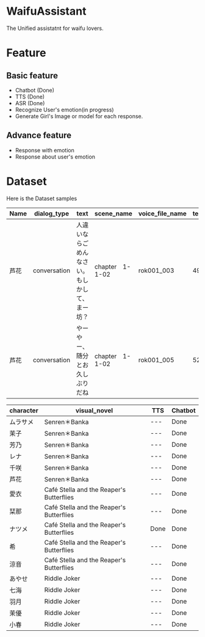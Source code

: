 # WaifuAssistant

The Unified assistatnt for waifu lovers.

# Feature

## Basic feature

- Chatbot (Done)
- TTS (Done)
- ASR (Done)
- Recognize User's emotion(in progress)
- Generate Girl's Image or model for each response.

## Advance feature

- Response with emotion
- Response about user's emotion

# Dataset

Here is the Dataset samples

Name | dialog_type | text |scene_name | voice_file_name | text_idx  | game_name |
--- | --- | --- | --- | --- |  --- |  --- | 
芦花	| conversation |	人違いならごめんなさい。もしかして、まー坊？	| chapter　1-1-02	| rok001_003 |	49	| SenrenBanka |
芦花	| conversation | やーやー、随分とお久しぶりだね	| chapter　1-1-02 |rok001_005 |	52	| SenrenBanka	| 


character | visual_novel | TTS | Chatbot |
--- | --- | --- | --- | 
ムラサメ | Senren＊Banka | --- | Done | 
茉子  | Senren＊Banka | --- | Done | 
芳乃  |  Senren＊Banka | --- | Done | 
レナ  | Senren＊Banka | --- | Done | 
千咲  | Senren＊Banka | --- | Done | 
芦花  | Senren＊Banka | --- | Done | 
愛衣  | Café Stella and the Reaper's Butterflies | --- | Done | 
栞那  | Café Stella and the Reaper's Butterflies | --- | Done | 
ナツメ | Café Stella and the Reaper's Butterflies | Done | Done | 
希    | Café Stella and the Reaper's Butterflies | --- | Done | 
涼音  | Café Stella and the Reaper's Butterflies | --- | Done | 
あやせ    | Riddle Joker | --- | Done | 
七海     | Riddle Joker | --- | Done | 
羽月     | Riddle Joker | --- | Done | 
茉優     | Riddle Joker | --- | Done | 
小春     | Riddle Joker | --- | Done | 
